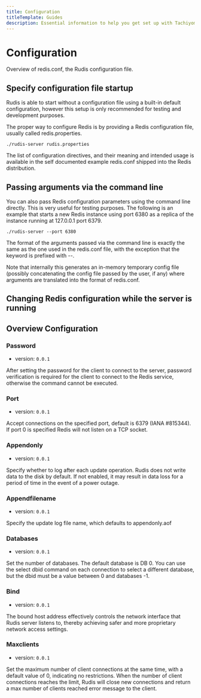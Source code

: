 ```yaml
---
title: Configuration
titleTemplate: Guides
description: Essential information to help you get set up with Tachiyomi.
---
```


# Configuration

Overview of redis.conf, the Rudis configuration file.

## Specify configuration file startup

Rudis is able to start without a configuration file using a built-in default configuration, however this setup is only recommended for testing and development purposes.

The proper way to configure Redis is by providing a Redis configuration file, usually called redis.properties.

```
./rudis-server rudis.properties
```

The list of configuration directives, and their meaning and intended usage is available in the self documented example redis.conf shipped into the Redis distribution.

## Passing arguments via the command line

You can also pass Redis configuration parameters using the command line directly. This is very useful for testing purposes. The following is an example that starts a new Redis instance using port 6380 as a replica of the instance running at 127.0.0.1 port 6379.

```
./rudis-server --port 6380
```

The format of the arguments passed via the command line is exactly the same as the one used in the redis.conf file, with the exception that the keyword is prefixed with --.

Note that internally this generates an in-memory temporary config file (possibly concatenating the config file passed by the user, if any) where arguments are translated into the format of redis.conf.

## Changing Redis configuration while the server is running

<!-- TODO -->

## Overview Configuration

### Password

- version: `0.0.1`

After setting the password for the client to connect to the server, password verification is required for the client to connect to the Redis service, otherwise the command cannot be executed.

### Port

- version: `0.0.1`

Accept connections on the specified port, default is 6379 (IANA #815344). If port 0 is specified Redis will not listen on a TCP socket.

### Appendonly

- version: `0.0.1`

Specify whether to log after each update operation. Rudis does not write data to the disk by default. If not enabled, it may result in data loss for a period of time in the event of a power outage.

### Appendfilename

- version: `0.0.1`

Specify the update log file name, which defaults to appendonly.aof

### Databases

- version: `0.0.1`

Set the number of databases. The default database is DB 0. You can use the select dbid command on each connection to select a different database, but the dbid must be a value between 0 and databases -1.

### Bind

- version: `0.0.1`

The bound host address effectively controls the network interface that Rudis server listens to, thereby achieving safer and more proprietary network access settings.

### Maxclients

- version: `0.0.1`

Set the maximum number of client connections at the same time, with a default value of 0, indicating no restrictions. When the number of client connections reaches the limit, Rudis will close new connections and return a max number of clients reached error message to the client.